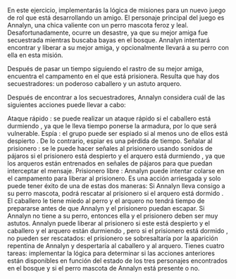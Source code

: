 En este ejercicio, implementarás la lógica de misiones para un nuevo juego de rol que está desarrollando un amigo. El personaje principal del juego es Annalyn, una chica valiente con un perro mascota feroz y leal. Desafortunadamente, ocurre un desastre, ya que su mejor amiga fue secuestrada mientras buscaba bayas en el bosque. Annalyn intentará encontrar y liberar a su mejor amiga, y opcionalmente llevará a su perro con ella en esta misión.

Después de pasar un tiempo siguiendo el rastro de su mejor amiga, encuentra el campamento en el que está prisionera. Resulta que hay dos secuestradores: un poderoso caballero y un astuto arquero.

Después de encontrar a los secuestradores, Annalyn considera cuál de las siguientes acciones puede llevar a cabo:

Ataque rápido : se puede realizar un ataque rápido si el caballero está durmiendo , ya que le lleva tiempo ponerse la armadura, por lo que será vulnerable.
Espía : el grupo puede ser espiado si al menos uno de ellos está despierto . De lo contrario, espiar es una pérdida de tiempo.
Señalar al prisionero : se le puede hacer señales al prisionero usando sonidos de pájaros si el prisionero está despierto y el arquero está durmiendo , ya que los arqueros están entrenados en señales de pájaros para que puedan interceptar el mensaje.
Prisionero libre : Annalyn puede intentar colarse en el campamento para liberar al prisionero. Es una acción arriesgada y solo puede tener éxito de una de estas dos maneras:
Si Annalyn lleva consigo a su perro mascota, podrá rescatar al prisionero si el arquero está dormido . El caballero le tiene miedo al perro y el arquero no tendrá tiempo de prepararse antes de que Annalyn y el prisionero puedan escapar.
Si Annalyn no tiene a su perro, entonces ella y el prisionero deben ser muy astutos. Annalyn puede liberar al prisionero si este está despierto y el caballero y el arquero están durmiendo , pero si el prisionero está dormido , no pueden ser rescatados: el prisionero se sobresaltaría por la aparición repentina de Annalyn y despertaría al caballero y al arquero.
Tienes cuatro tareas: implementar la lógica para determinar si las acciones anteriores están disponibles en función del estado de los tres personajes encontrados en el bosque y si el perro mascota de Annalyn está presente o no.